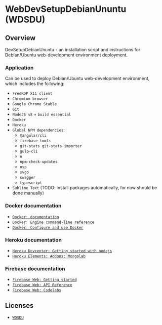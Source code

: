 # WebDevSetupDebianUnuntu (WDSDU)

## Overview

DevSetupDebianUnuntu - an installation script and instructions for Debian/Ubuntu web-development environment deployment.

### Application

Can be used to deploy Debian/Ubuntu web-development environment, which includes the following:

- `FreeRDP X11 client`
- `Chromium browser`
- `Google Chrome Stable`
- `Git`
- `NodeJS v8` + `build essential`
- `Docker`
- `Heroku`
- `Global NPM dependencies`:
  - `@angular/cli`
  - `firebase-tools`
  - `git-stats git-stats-importer`
  - `gulp-cli`
  - `n`
  - `npm-check-updates`
  - `nsp`
  - `svgo`
  - `swagger`
  - `typescript`
- `Sublime Text` (TODO: install packages automatically, for now should be done manually)

### Docker documentation

* [`Docker: documentation`](https://docs.docker.com)
* [`Docker: Engine command-line reference`](https://docs.docker.com/engine/reference/commandline/docker/)
* [`Docker: Configure and use Docker`](https://docs.docker.com/engine/reference/commandline/docker/)

### Heroku documentation

* [`Heroku Devcenter: Getting started with nodejs`](https://devcenter.heroku.com/articles/getting-started-with-nodejs)
* [`Heroku Elements: Addons: Mongolab`](https://elements.heroku.com/addons/mongolab)

### Firebase documentation

* [`Firebase Web: Getting started`](https://firebase.google.com/docs/web/setup)
* [`Firebase Web: API Reference`](https://firebase.google.com/docs/reference/js/)
* [`Firebase Web: Codelabs`](https://codelabs.developers.google.com/codelabs/firebase-web/#0)

## Licenses

* [`WDSDU`](LICENSE)
